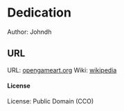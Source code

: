 
# Dedication

Author: Johndh

## URL

URL: [opengameart.org](https://opengameart.org/content/blender-materials-library)
Wiki: [wikipedia](https://en.wikibooks.org/wiki/Blender_3D:_Noob_to_Pro/Every_Material_Known_to_Man)

#### License

License: Public Domain (CCO)
